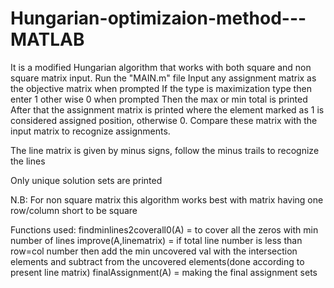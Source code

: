 # Hungarian-optimizaion-method---MATLAB
It is a modified Hungarian algorithm that works with both square and non square matrix input.
Run the "MAIN.m" file
Input any assignment matrix as the objective matrix when prompted
If the type is maximization type then enter 1 other wise 0 when prompted
Then the max or min total is printed
After that the assignment matrix is printed where the element marked as 1 is considered assigned position, otherwise 0. Compare these matrix with the input matrix to recognize assignments.

The line matrix is given by minus signs, follow the minus trails to recognize the lines

Only unique solution sets are printed

N.B: For non square matrix this algorithm works best with matrix having one row/column short to be square

Functions used:
findminlines2coverall0(A) = to cover all the zeros with min number of lines
improve(A,linematrix) = if total line number is less than row=col number then add the min uncovered val with the intersection elements and subtract from the uncovered elements(done according to present line matrix)
finalAssignment(A) = making the final assignment sets
